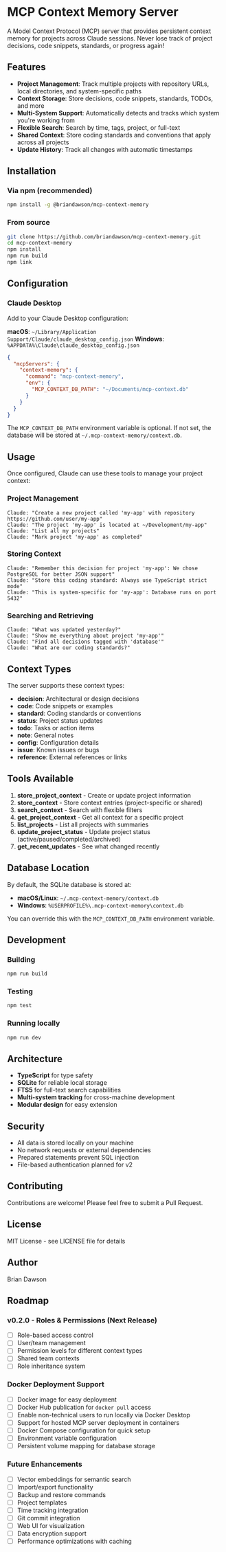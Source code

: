 # MCP Context Memory Server

A Model Context Protocol (MCP) server that provides persistent context memory for projects across Claude sessions. Never lose track of project decisions, code snippets, standards, or progress again!

## Features

- **Project Management**: Track multiple projects with repository URLs, local directories, and system-specific paths
- **Context Storage**: Store decisions, code snippets, standards, TODOs, and more
- **Multi-System Support**: Automatically detects and tracks which system you're working from
- **Flexible Search**: Search by time, tags, project, or full-text
- **Shared Context**: Store coding standards and conventions that apply across all projects
- **Update History**: Track all changes with automatic timestamps

## Installation

### Via npm (recommended)

```bash
npm install -g @briandawson/mcp-context-memory
```

### From source

```bash
git clone https://github.com/briandawson/mcp-context-memory.git
cd mcp-context-memory
npm install
npm run build
npm link
```

## Configuration

### Claude Desktop

Add to your Claude Desktop configuration:

**macOS**: `~/Library/Application Support/Claude/claude_desktop_config.json`
**Windows**: `%APPDATA%\Claude\claude_desktop_config.json`

```json
{
  "mcpServers": {
    "context-memory": {
      "command": "mcp-context-memory",
      "env": {
        "MCP_CONTEXT_DB_PATH": "~/Documents/mcp-context.db"
      }
    }
  }
}
```

The `MCP_CONTEXT_DB_PATH` environment variable is optional. If not set, the database will be stored at `~/.mcp-context-memory/context.db`.

## Usage

Once configured, Claude can use these tools to manage your project context:

### Project Management

```
Claude: "Create a new project called 'my-app' with repository https://github.com/user/my-app"
Claude: "The project 'my-app' is located at ~/Development/my-app"
Claude: "List all my projects"
Claude: "Mark project 'my-app' as completed"
```

### Storing Context

```
Claude: "Remember this decision for project 'my-app': We chose PostgreSQL for better JSON support"
Claude: "Store this coding standard: Always use TypeScript strict mode"
Claude: "This is system-specific for 'my-app': Database runs on port 5432"
```

### Searching and Retrieving

```
Claude: "What was updated yesterday?"
Claude: "Show me everything about project 'my-app'"
Claude: "Find all decisions tagged with 'database'"
Claude: "What are our coding standards?"
```

## Context Types

The server supports these context types:

- **decision**: Architectural or design decisions
- **code**: Code snippets or examples
- **standard**: Coding standards or conventions
- **status**: Project status updates
- **todo**: Tasks or action items
- **note**: General notes
- **config**: Configuration details
- **issue**: Known issues or bugs
- **reference**: External references or links

## Tools Available

1. **store_project_context** - Create or update project information
2. **store_context** - Store context entries (project-specific or shared)
3. **search_context** - Search with flexible filters
4. **get_project_context** - Get all context for a specific project
5. **list_projects** - List all projects with summaries
6. **update_project_status** - Update project status (active/paused/completed/archived)
7. **get_recent_updates** - See what changed recently

## Database Location

By default, the SQLite database is stored at:
- **macOS/Linux**: `~/.mcp-context-memory/context.db`
- **Windows**: `%USERPROFILE%\.mcp-context-memory\context.db`

You can override this with the `MCP_CONTEXT_DB_PATH` environment variable.

## Development

### Building

```bash
npm run build
```

### Testing

```bash
npm test
```

### Running locally

```bash
npm run dev
```

## Architecture

- **TypeScript** for type safety
- **SQLite** for reliable local storage
- **FTS5** for full-text search capabilities
- **Multi-system tracking** for cross-machine development
- **Modular design** for easy extension

## Security

- All data is stored locally on your machine
- No network requests or external dependencies
- Prepared statements prevent SQL injection
- File-based authentication planned for v2

## Contributing

Contributions are welcome! Please feel free to submit a Pull Request.

## License

MIT License - see LICENSE file for details

## Author

Brian Dawson

## Roadmap

### v0.2.0 - Roles & Permissions (Next Release)
- [ ] Role-based access control
- [ ] User/team management
- [ ] Permission levels for different context types
- [ ] Shared team contexts
- [ ] Role inheritance system

### Docker Deployment Support
- [ ] Docker image for easy deployment
- [ ] Docker Hub publication for `docker pull` access
- [ ] Enable non-technical users to run locally via Docker Desktop
- [ ] Support for hosted MCP server deployment in containers
- [ ] Docker Compose configuration for quick setup
- [ ] Environment variable configuration
- [ ] Persistent volume mapping for database storage

### Future Enhancements
- [ ] Vector embeddings for semantic search
- [ ] Import/export functionality
- [ ] Backup and restore commands
- [ ] Project templates
- [ ] Time tracking integration
- [ ] Git commit integration
- [ ] Web UI for visualization
- [ ] Data encryption support
- [ ] Performance optimizations with caching
